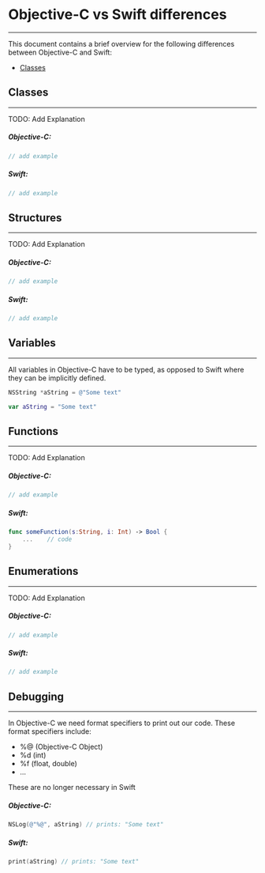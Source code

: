 # Objective-C vs Swift differences
---

This document contains a brief overview for the following differences between Objective-C and Swift:

* [Classes](#Classes)

## <a name= "Classes"></a> Classes
---

TODO: Add Explanation

##### Objective-C:
```Objective-C
// add example
```

##### Swift:
```Swift
// add example
```

## Structures
---

TODO: Add Explanation

##### Objective-C:
```Objective-C
// add example
```

##### Swift:
```Swift
// add example
```


## Variables
---

All variables in Objective-C have to be typed, as opposed to Swift where they can be implicitly defined.

```Objective-C
NSString *aString = @"Some text"
```

```Swift
var aString = "Some text"
```

## Functions
---

TODO: Add Explanation

##### Objective-C:
```Objective-C
// add example
```

##### Swift:
```Swift
func someFunction(s:String, i: Int) -> Bool {
    ...    // code    
}
```

## Enumerations
---

TODO: Add Explanation

##### Objective-C:
```Objective-C
// add example
```

##### Swift:
```Swift
// add example
```

## Debugging
---

In Objective-C we need format specifiers to print out our code. These format specifiers include:

  * %@ (Objective-C Object)
  * %d (int)
  * %f (float, double)
  * ...

These are no longer necessary in Swift

##### Objective-C:
```Objective-C
NSLog(@"%@", aString) // prints: "Some text"
```

##### Swift:
```Swift
print(aString) // prints: "Some text"
```
